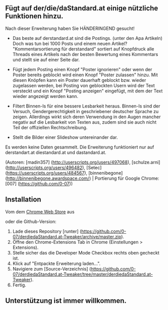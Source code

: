 ## Fügt auf der/die/daStandard.at einige nützliche Funktionen hinzu.

Nach dieser Erweiterung haben Sie HÄNDERINGEND gesucht!

- Das beste auf derstandard.at sind die Postings. (unter den Apa Artikeln) 
Doch was tun bei 1000 Posts und einem neuen Artikel?
"Kommentarsortierung für derstandard" sortiert auf Knopfdruck alle Threads eines Artikels nach der besten Bewertung eines Kommentars und stellt sie auf einer Seite dar.

- Fügt jedem Posting einen Knopf "Poster ignorieren" oder wenn der Poster bereits geblockt wird einen Knopf "Poster zulassen" hinzu. Mit diesen Knöpfen kann ein Poster dauerhaft geblockt bzw. wieder zugelassen werden, bei Posting von geblockten Usern wird der Text versteckt und ein Knopf "Posting anzeigen" eingefügt, mit dem der Text wieder angezeigt werden kann.

- Filtert Binnen-Is für eine bessere Lesbarkeit heraus. Binnen-Is sind der Versuch, Gendergerechtigkeit in geschriebener deutscher Sprache zu zeigen. Allerdings wirkt sich deren Verwendung in den Augen mancher negativ auf die Lesbarkeit von Texten aus, zudem sind sie auch nicht Teil der offiziellen Rechtschreibung.

- Stellt die Bilder einer Slideshow untereinander dar.

Es werden keine Daten gesammelt. Die Erweiterung funktioniert nur auf derstandart.at diestandard.at und dastandard.at.

(Autoren: [madin357] (http://userscripts.org/users/497068), [schulze.arni] (http://userscripts.org/users/496482), [Setec] (https://userscripts.org/users/484567), [binnenibegone] (http://binnenibegone.awardspace.com/) | Portierung für Google Chrome: [007] (https://github.com/0-07))

## Installation

Vom dem [Chrome Web Store](https://chrome.google.com/webstore/detail/derdiedastandardat-tweake/fbjbfligcmcepccggjkpnflahmphchge) aus

oder die Github-Version:

1. Lade dieses Repository [runter] (https://github.com/0-07/derdiedaStandard.at-Tweaker/archive/master.zip).
2. Öffne den Chrome-Extensions Tab in Chrome (Einstellungen > Extensions).
3. Stelle sicher das die Developer Mode Checkbox rechts oben gecheckt ist.
4. Klick auf "Entpackte Erweiterung laden...".
5. Navigiere zum [Source-Verzeichnis] (https://github.com/0-07/derdiedaStandard.at-Tweaker/tree/master/derdiedaStandard.at-Tweaker).
6. Fertig.

## Unterstützung ist immer willkommen.